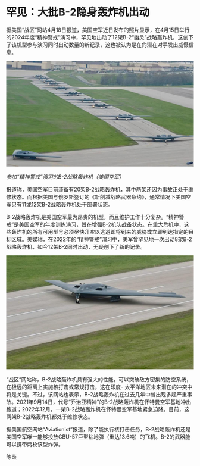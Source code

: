 # 罕见：大批B-2隐身轰炸机出动

据美国“战区”网站4月18日报道，美国空军近日发布的照片显示，在4月15日举行的2024年度“精神警戒”演习中，罕见地出动了12架B-2“幽灵”战略轰炸机，这创下了该机型参与演习同时出动数量的新纪录，这也被认为是在向潜在对手发出威慑信息。

![ccf728821e7483010ca11d4d92d36daf.jpg](https://raw.githubusercontent.com/qqhsx/qqnews_image/main/2024/04/20/罕见：大批B-2隐身轰炸机出动/ccf728821e7483010ca11d4d92d36daf.jpg)

_参加“精神警戒”演习的B-2战略轰炸机（美国空军）_

报道称，美国空军目前装备有20架B-2战略轰炸机，其中两架还因为事故正处于维修状态。而根据美国与俄罗斯签订的《新削减战略武器条约》，通常情况下美国空军只有11或12架B-2战略轰炸机处于部署状态。

B-2战略轰炸机是美国空军最为昂贵的机型，而且维护工作十分复杂。“精神警戒”是美国空军的年度训练演习，旨在增强B-2机队战备状态。在重大危机中，这些轰炸机的所有可用型号必须尽快升空以逃避即将到来的威胁或立即到达指定的目标区域。美媒称，在2022年的“精神警戒”演习中，美军曾罕见地一次出动8架B-2战略轰炸机，如今12架B-2同时出动，无疑创下了新的记录。

![3930cc3c2b0a0bc40b285c9b3d2b7ef9.jpg](https://raw.githubusercontent.com/qqhsx/qqnews_image/main/2024/04/20/罕见：大批B-2隐身轰炸机出动/3930cc3c2b0a0bc40b285c9b3d2b7ef9.jpg)

“战区”网站称，B-2战略轰炸机具有强大的性能，可以突破敌方密集的防空系统，在极远的距离上实施核打击或常规打击，这在印度-
太平洋地区未来潜在的冲突中将是关键。不过，该网站也表示，B-2战略轰炸机在过去几年中曾出现多起严重事故。2021年9月14日，代号“乔治亚精神”的B-2战略轰炸机在怀特曼空军基地冲出跑道；2022年12月，一架B-2战略轰炸机在怀特曼空军基地紧急迫降。目前，这两架B-2战略轰炸机都处于维修状态。

据美国航空网站“Aviationist”报道，除了能执行核打击任务，B-2战略轰炸机还是美国空军唯一能够投放GBU-57巨型钻地弹（重达13.6吨）的飞机。B-2的武器舱可以携带两枚该型炸弹。

陈葭

